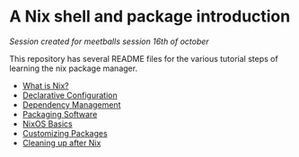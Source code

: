 # A Nix shell and package introduction

_Session created for meetballs session 16th of october_

This repository has several README files for the various tutorial steps of
learning the nix package manager.

- [What is Nix?](1/README.md)
- [Declarative Configuration](2/README.md)
- [Dependency Management](3/README.md)
- [Packaging Software](4/README.md)
- [NixOS Basics](5/README.md)
- [Customizing Packages](6/README.md)
- [Cleaning up after Nix](10/README.md)
